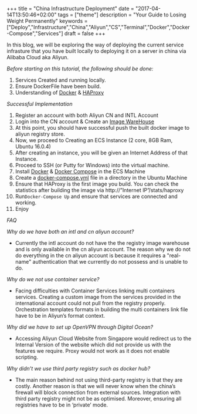 +++
title = "China Infrastructure Deployment"
date = "2017-04-14T13:50:46+02:00"
tags = ["theme"]
description = "Your Guide to Losing Weight Permanently"
keywords = ["Deploy","Infrastructure","China","Aliyun","CS","Terminal","Docker","Docker-Compose","Services"]
draft = false
+++

[1]: https://docs.docker.com/engine/getstarted/step_four/
[2]: https://hub.docker.com/_/haproxy/
[3]: https://m.aliyun.com/yunqi/articles/9102
[4]: https://docs.docker.com/engine/getstarted/step_one/
[5]: https://docs.docker.com/compose/install/
[6]: https://docs.docker.com/compose/compose-file/compose-file-v2/#dependson
In this blog, we will be exploring the way of deploying the current service infrasture that you have built locally to deploying it on<!--more--> a server in china via Alibaba Cloud aka Aliyun.  

*Before starting on this tutorial, the following should be done:*

1.	Services Created and running locally.
2.	Ensure DockerFile have been build.
3.	Understanding of [Docker][1] & [HAProxy][2]

*Successful Implementation*

1. Register an account with both Aliyun CN and INTL Account
2. Login into the CN account & Create an [Image WareHouse][3]
3. At this point, you should have successful push the built docker image to aliyun registry store.
4. Now, we proceed to Creating an ECS Instance (2 core, 8GB Ram, Ubuntu 16.0.4)
5. After creating an instance, you will be given an Internet Address of that Instance.
6. Proceed to SSH (or Putty for Windows) into the virtual machine.
7. Install [Docker][4] & [Docker Compose][5] in the ECS Machine
8. Create a [docker-compose.yml][6] file in a directory in the Ubuntu Machine
9. Ensure that HAProxy is the first image you build. You can check the statistics after building the image via http://”Internet IP”/stats/haproxy
10.	Run```Docker-Compose Up``` and ensure that services are connected and working.
11.	Enjoy



*FAQ*

*Why do we have both an intl and cn aliyun account?*

+ Currently the intl account do not have the the registry image warehouse and is only available in the cn aliyun account. The reason why we do not do everything in the cn aliyun account is because it requires a "real-name" authentication that we currently do not possess and is unable to do.

*Why do we not use container service?*

+ Facing difficulties with Container Services linking multi containers services. Creating a custom image from the services provided in the international account could not pull from the registry properly. Orchestration templates formats in building the multi containers link file have to be in Aliyun’s format context.


*Why did we have to set up OpenVPN through Digital Ocean?*

+ Accessing Aliyun Cloud Website from Singapore would redirect us to the Internal Version of the website which did not provide us with the features we require. Proxy would not work as it does not enable scripting.

*Why didn’t we use third party registry such as docker hub?*

+ The main reason behind not using third-party registry is that they are costly. Another reason is that we will never know when the china’s firewall will block connection from external sources. Integration with third party registry might not be as optimised. Moreover, ensuring all registries have to be in ‘private’ mode.
